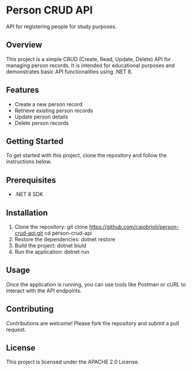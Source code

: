 # Person CRUD API

API for registering people for study purposes.

## Overview

This project is a simple CRUD (Create, Read, Update, Delete) API for managing person records. It is intended for educational purposes and demonstrates basic API functionalities using .NET 8.

## Features

- Create a new person record
- Retrieve existing person records
- Update person details
- Delete person records

## Getting Started

To get started with this project, clone the repository and follow the instructions below.

## Prerequisites

- .NET 8 SDK

## Installation

1. Clone the repository:
git clone https://github.com/caiobrioli/person-crud-api.git cd person-crud-api
2. Restore the dependencies:
dotnet restore
3. Build the project:
dotnet biuld
4. Run the application:
dotnet run

## Usage
Once the application is running, you can use tools like Postman or cURL to interact with the API endpoints.
## Contributing
Contributions are welcome! Please fork the repository and submit a pull request.
## License

This project is licensed under the APACHE 2.0 License.
